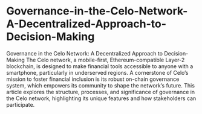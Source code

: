 # Governance-in-the-Celo-Network-A-Decentralized-Approach-to-Decision-Making
Governance in the Celo Network: A Decentralized Approach to Decision-Making
The Celo network, a mobile-first, Ethereum-compatible Layer-2 blockchain, is designed to make financial tools accessible to anyone with a smartphone, particularly in underserved regions. A cornerstone of Celo’s mission to foster financial inclusion is its robust on-chain governance system, which empowers its community to shape the network’s future. This article explores the structure, processes, and significance of governance in the Celo network, highlighting its unique features and how stakeholders can participate.

